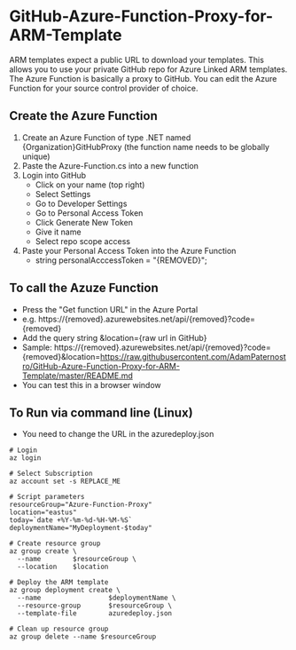 # GitHub-Azure-Function-Proxy-for-ARM-Template
ARM templates expect a public URL to download your templates.  This allows you to use your private GitHub repo for Azure Linked ARM templates.  The Azure Function is basically a proxy to GitHub.  You can edit the Azure Function for your source control provider of choice.

## Create the Azure Function
1. Create an Azure Function of type .NET named {Organization}GitHubProxy  (the function name needs to be globally unique)
2. Paste the Azure-Function.cs into a new function
3. Login into GitHub
   - Click on your name (top right)
   - Select Settings
   - Go to Developer Settings
   - Go to Personal Access Token
   - Click Generate New Token
   - Give it name
   - Select repo scope access
4. Paste your Personal Access Token into the Azure Function 
   - string personalAcccessToken = "{REMOVED}"; 

## To call the Azuze Function
- Press the "Get function URL" in the Azure Portal
- e.g. https://{removed}.azurewebsites.net/api/{removed}?code={removed}
- Add the query string &location={raw url in GitHub}
- Sample: https://{removed}.azurewebsites.net/api/{removed}?code={removed}&location=https://raw.githubusercontent.com/AdamPaternostro/GitHub-Azure-Function-Proxy-for-ARM-Template/master/README.md
- You can test this in a browser window

## To Run via command line (Linux)
- You need to change the URL in the azuredeploy.json
```
# Login
az login

# Select Subscription
az account set -s REPLACE_ME

# Script parameters
resourceGroup="Azure-Function-Proxy"
location="eastus"
today=`date +%Y-%m-%d-%H-%M-%S`
deploymentName="MyDeployment-$today"

# Create resource group
az group create \
  --name        $resourceGroup \
  --location    $location

# Deploy the ARM template
az group deployment create \
  --name                 $deploymentName \
  --resource-group       $resourceGroup \
  --template-file        azuredeploy.json

# Clean up resource group
az group delete --name $resourceGroup
```

